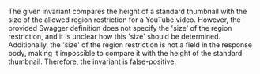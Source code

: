 The given invariant compares the height of a standard thumbnail with the size of the allowed region restriction for a YouTube video. However, the provided Swagger definition does not specify the 'size' of the region restriction, and it is unclear how this 'size' should be determined. Additionally, the 'size' of the region restriction is not a field in the response body, making it impossible to compare it with the height of the standard thumbnail. Therefore, the invariant is false-positive.
